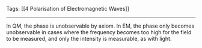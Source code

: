 Tags: [[4 Polarisation of Electromagnetic Waves]]
___
In QM, the phase is unobservable by axiom. In EM, the phase only becomes unobservable in cases where the frequency becomes too high for the field to be measured, and only the intensity is measurable, as with light. 
